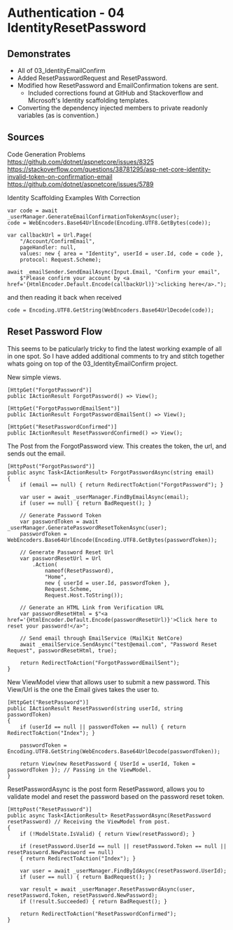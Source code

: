 # Authentication - 04 IdentityResetPassword

## Demonstrates

 * All of 03_IdentityEmailConfirm
 * Added ResetPasswordRequest and ResetPassword.
 * Modified how ResetPassword and EmailConfirmation tokens are sent.
   * Included corrections found at GitHub and Stackoverflow and Microsoft's Identity scaffolding templates.
 * Converting the dependency injected members to private readonly variables (as is convention.)

## Sources
Code Generation Problems  
https://github.com/dotnet/aspnetcore/issues/8325
https://stackoverflow.com/questions/38781295/asp-net-core-identity-invalid-token-on-confirmation-email
https://github.com/dotnet/aspnetcore/issues/5789

Identity Scaffolding Examples With Correction

    var code = await _userManager.GenerateEmailConfirmationTokenAsync(user);
    code = WebEncoders.Base64UrlEncode(Encoding.UTF8.GetBytes(code));

    var callbackUrl = Url.Page(
        "/Account/ConfirmEmail",
        pageHandler: null,
        values: new { area = "Identity", userId = user.Id, code = code },
        protocol: Request.Scheme);

    await _emailSender.SendEmailAsync(Input.Email, "Confirm your email",
        $"Please confirm your account by <a href='{HtmlEncoder.Default.Encode(callbackUrl)}'>clicking here</a>.");

and then reading it back when received

    code = Encoding.UTF8.GetString(WebEncoders.Base64UrlDecode(code));

## Reset Password Flow

This seems to be paticularly tricky to find the latest working example of all in one spot. So I have added additional comments to try and stitch together whats going on top of the 03_IdentityEmailConfirm project.

New simple views.

    [HttpGet("ForgotPassword")]
    public IActionResult ForgotPassword() => View();

    [HttpGet("ForgotPasswordEmailSent")]
    public IActionResult ForgotPasswordEmailSent() => View();

    [HttpGet("ResetPasswordConfirmed")]
    public IActionResult ResetPasswordConfirmed() => View();

The Post from the ForgotPassword view. This creates the token, the url, and sends out the email.

    [HttpPost("ForgotPassword")]
    public async Task<IActionResult> ForgotPasswordAsync(string email)
    {
        if (email == null) { return RedirectToAction("ForgotPassword"); }

        var user = await _userManager.FindByEmailAsync(email);
        if (user == null) { return BadRequest(); }

        // Generate Password Token
        var passwordToken = await _userManager.GeneratePasswordResetTokenAsync(user);
        passwordToken = WebEncoders.Base64UrlEncode(Encoding.UTF8.GetBytes(passwordToken));

        // Generate Password Reset Url
        var passwordResetUrl = Url
            .Action(
                nameof(ResetPassword),
                "Home",
                new { userId = user.Id, passwordToken },
                Request.Scheme,
                Request.Host.ToString());

        // Generate an HTML Link from Verification URL
        var passwordResetHtml = $"<a href='{HtmlEncoder.Default.Encode(passwordResetUrl)}'>Click here to reset your password!</a>";

        // Send email through EmailService (MailKit NetCore)
        await _emailService.SendAsync("test@email.com", "Password Reset Request", passwordResetHtml, true);

        return RedirectToAction("ForgotPasswordEmailSent");
    }

New ViewModel view that allows user to submit a new password. This View/Url is the one the Email gives takes the user to.

    [HttpGet("ResetPassword")]
    public IActionResult ResetPassword(string userId, string passwordToken)
    {
        if (userId == null || passwordToken == null) { return RedirectToAction("Index"); }

        passwordToken = Encoding.UTF8.GetString(WebEncoders.Base64UrlDecode(passwordToken));

        return View(new ResetPassword { UserId = userId, Token = passwordToken }); // Passing in the ViewModel.
    }

ResetPasswordAsync is the post form ResetPassword, allows you to validate model and reset the password based on the password reset token.

    [HttpPost("ResetPassword")]
    public async Task<IActionResult> ResetPasswordAsync(ResetPassword resetPassword) // Receiving the ViewModel from post.
    {
        if (!ModelState.IsValid) { return View(resetPassword); }

        if (resetPassword.UserId == null || resetPassword.Token == null || resetPassword.NewPassword == null)
        { return RedirectToAction("Index"); }

        var user = await _userManager.FindByIdAsync(resetPassword.UserId);
        if (user == null) { return BadRequest(); }

        var result = await _userManager.ResetPasswordAsync(user, resetPassword.Token, resetPassword.NewPassword);
        if (!result.Succeeded) { return BadRequest(); }

        return RedirectToAction("ResetPasswordConfirmed");
    }
